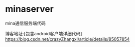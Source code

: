 # minaserver
mina通信服务端代码

博客地址:[包含android客户端详细代码]
https://blog.csdn.net/crazyZhangxl/article/details/85057854
